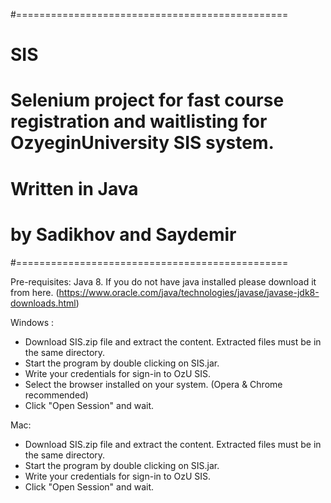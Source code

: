 #===============================================
# SIS
# Selenium project for fast course registration and waitlisting for OzyeginUniversity SIS system.
# Written in Java
# by Sadikhov and Saydemir
#===============================================


Pre-requisites: 
  Java 8. If you do not have java installed please download it from here. (https://www.oracle.com/java/technologies/javase/javase-jdk8-downloads.html)
  

Windows :

- Download SIS.zip file and extract the content. Extracted files must be in the same directory.
- Start the program by double clicking on SIS.jar.
- Write your credentials for sign-in to OzU SIS.
- Select the browser installed on your system. (Opera & Chrome recommended)
- Click "Open Session" and wait.


Mac:

- Download SIS.zip file and extract the content. Extracted files must be in the same directory.
- Start the program by double clicking on SIS.jar.
- Write your credentials for sign-in to OzU SIS.
- Click "Open Session" and wait.
